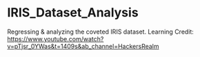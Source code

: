 # IRIS_Dataset_Analysis
Regressing &amp; analyzing the coveted IRIS dataset. 
Learning Credit: https://www.youtube.com/watch?v=pTjsr_0YWas&t=1409s&ab_channel=HackersRealm
